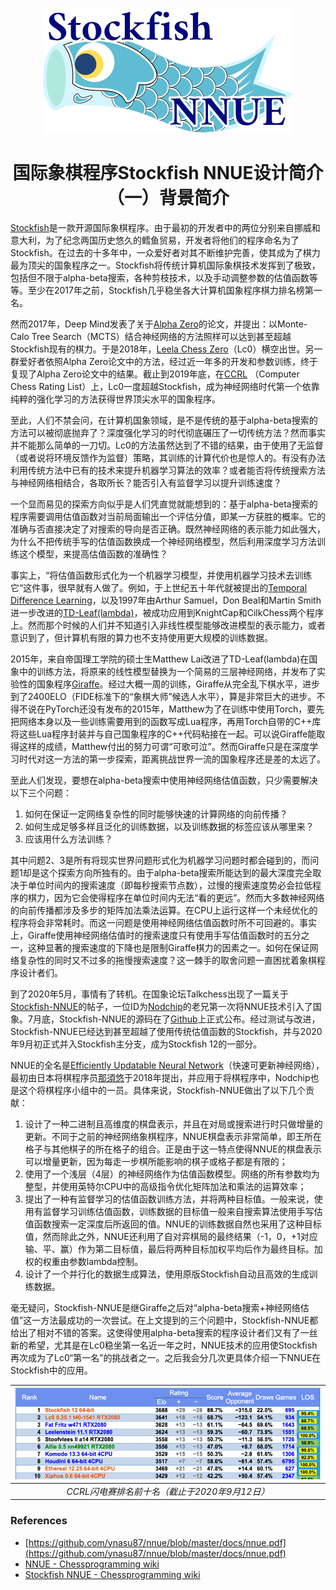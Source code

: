 <p align="center">
  <img src="img/sf-nnue-logo.png">
</p>

<h1 align="center">国际象棋程序Stockfish NNUE设计简介（一）背景简介</h1>


[Stockfish](https://stockfishchess.org/ )是一款开源国际象棋程序。由于最初的开发者中的两位分别来自挪威和意大利，为了纪念两国历史悠久的鳕鱼贸易，开发者将他们的程序命名为了Stockfish。在过去的十多年中，一众爱好者对其不断维护完善，使其成为了棋力最为顶尖的国象程序之一。Stockfish将传统计算机国际象棋技术发挥到了极致，包括但不限于alpha-beta搜索，各种剪枝技术，以及手动调整参数的估值函数等等。至少在2017年之前，Stockfish几乎稳坐各大计算机国象程序棋力排名榜第一名。

然而2017年，Deep Mind发表了关于[Alpha Zero](https://kstatic.googleusercontent.com/files/2f51b2a749a284c2e2dfa13911da965f4855092a179469aedd15fbe4efe8f8cbf9c515ef83ac03a6515fa990e6f85fd827dcd477845e806f23a17845072dc7bd )的论文，并提出：以Monte-Calo Tree Search（MCTS）结合神经网络的方法照样可以达到甚至超越Stockfish现有的棋力。于是2018年，[Leela Chess Zero](https://lczero.org/ )（Lc0）横空出世。另一群爱好者依照Alpha Zero论文中的方法，经过近一年多的开发和参数训练，终于复现了Alpha Zero论文中的结果。截止到2019年底，在[CCRL](https://www.computerchess.org.uk/ccrl/) （Computer Chess Rating List）上，Lc0一度超越Stockfish，成为神经网络时代第一个依靠纯粹的强化学习的方法获得世界顶尖水平的国象程序。

至此，人们不禁会问，在计算机国象领域，是不是传统的基于alpha-beta搜索的方法可以被彻底抛弃了？深度强化学习的时代彻底碾压了一切传统方法？然而事实并不能那么简单的一刀切。Lc0的方法虽然达到了不错的结果，由于使用了无监督（或者说将环境反馈作为监督）策略，其训练的计算代价也是惊人的。有没有办法利用传统方法中已有的技术来提升机器学习算法的效率？或者能否将传统搜索方法与神经网络相结合，各取所长？能否引入有监督学习以提升训练速度？

一个显而易见的探索方向似乎是人们凭直觉就能想到的：基于alpha-beta搜索的程序需要调用估值函数对当前局面输出一个评估分值，即某一方获胜的概率。它的准确与否直接决定了对搜索的导向是否正确。既然神经网络的表示能力如此强大，为什么不把传统手写的估值函数换成一个神经网络模型，然后利用深度学习方法训练这个模型，来提高估值函数的准确性？

事实上，“将估值函数形式化为一个机器学习模型，并使用机器学习技术去训练它“这件事，很早就有人做了。例如，于上世纪五十年代就被提出的[Temporal Difference Learning](https://www.chessprogramming.org/Temporal_Difference_Learning )，以及1997年由Arthur Samuel，Don Beal和Martin Smith进一步改进的[TD-Leaf(lambda)](https://arxiv.org/pdf/cs/9901001.pdf)，被成功应用到KnightCap和CilkChess两个程序上。然而那个时候的人们并不知道引入非线性模型能够改进模型的表示能力，或者意识到了，但计算机有限的算力也不支持使用更大规模的训练数据。

2015年，来自帝国理工学院的硕士生Matthew Lai改进了TD-Leaf(lambda)在国象中的训练方法，将原来的线性模型替换为一个简易的三层神经网络，并发布了实验性的国象程序[Giraffe](https://arxiv.org/pdf/1509.01549v1.pdf )。经过大概一周的训练，Giraffe从完全乱下棋水平，进步到了2400ELO（FIDE标准下的“象棋大师”候选人水平），算是非常巨大的进步。不得不说在PyTorch还没有发布的2015年，Matthew为了在训练中使用Torch，要先把网络本身以及一些训练需要用到的函数写成Lua程序，再用Torch自带的C++库将这些Lua程序封装并与自己国象程序的C++代码粘接在一起。可以说Giraffe能取得这样的成绩，Matthew付出的努力可谓“可歌可泣”。然而Giraffe只是在深度学习时代对这一方法的第一步探索，距离挑战世界一流的国象程序还是差的太远了。

至此人们发现，要想在alpha-beta搜索中使用神经网络估值函数，只少需要解决以下三个问题：

1. 如何在保证一定网络复杂性的同时能够快速的计算网络的向前传播？
2. 如何生成足够多样且泛化的训练数据，以及训练数据的标签应该从哪里来？
3. 应该用什么方法训练？

其中问题2、3是所有将现实世界问题形式化为机器学习问题时都会碰到的，而问题1却是这个探索方向所独有的。由于alpha-beta搜索所能达到的最大深度完全取决于单位时间内的搜索速度（即每秒搜索节点数），过慢的搜索速度势必会拉低程序的棋力，因为它会使得程序在单位时间内无法“看的更远”。然而大多数神经网络的向前传播都涉及多步的矩阵加法乘法运算。在CPU上运行这样一个未经优化的程序将会非常耗时。而这一问题是使用神经网络估值函数时所不可回避的。事实上，Giraffe使用神经网络估值时的搜索速度只有使用手写估值函数时的五分之一，这种显著的搜索速度的下降也是限制Giraffe棋力的因素之一。如何在保证网络复杂性的同时又不过多的拖慢搜索速度？这一棘手的取舍问题一直困扰着象棋程序设计者们。

到了2020年5月，事情有了转机。在国象论坛Talkchess出现了一篇关于[Stockfish-NNUE](https://www.chessprogramming.org/Stockfish_NNUE )的帖子，一位ID为[Nodchip](https://www.chessprogramming.org/Hisayori_Noda )的老兄第一次将NNUE技术引入了国象。7月底，Stockfish-NNUE的源码在了[Github](https://github.com/joergoster/Stockfish-NNUE )上正式公布。经过测试与改进，Stockfish-NNUE已经达到甚至超越了使用传统估值函数的Stockfish，并与2020年9月初正式并入Stockfish主分支，成为Stockfish 12的一部分。

NNUE的全名是[Efficiently Updatable Neural Network](https://github.com/ynasu87/nnue/blob/master/docs/nnue.pdf )（快速可更新神经网络），最初由日本将棋程序员[那須悠](https://github.com/ynasu87/nnue/blob/master/docs/nnue.pdf )于2018年提出，并应用于将棋程序中，Nodchip也是这个将棋程序小组中的一员。具体来说，Stockfish-NNUE做出了以下几个贡献：

1. 设计了一种二进制且高维度的棋盘表示，并且在对局或搜索进行时只做增量的更新。不同于之前的神经网络象棋程序，NNUE棋盘表示非常简单，即王所在格子与其他棋子的所在格子的组合。正是由于这一特点使得NNUE的棋盘表示可以增量更新，因为每走一步棋所能影响的棋子或格子都是有限的；
2. 使用了一个浅层（4层）的神经网络作为估值函数模型。网络的所有参数均为整型，并使用英特尔CPU中的高级指令优化矩阵加法和乘法的运算效率；
3. 提出了一种有监督学习的估值函数训练方法，并将两种目标值。一般来说，使用有监督学习训练估值函数，训练数据的目标值一般来自搜索算法使用手写估值函数搜索一定深度后所返回的值。NNUE的训练数据自然也采用了这种目标值，然而除此之外，NNUE还利用了自对弈棋局的最终结果（-1，0，+1对应输、平、赢）作为第二目标值，最后将两种目标加权平均后作为最终目标。加权的权重由参数lambda控制。
4. 设计了一个并行化的数据生成算法，使用原版Stockfish自动且高效的生成训练数据。

毫无疑问，Stockfish-NNUE是继Giraffe之后对“alpha-beta搜索+神经网络估值”这一方法最成功的一次尝试。在上文提到的三个问题中，Stockfish-NNUE都给出了相对不错的答案。这使得使用alpha-beta搜索的程序设计者们又有了一丝新的希望，尤其是在Lc0稳坐第一名近一年之时，NNUE技术的应用使Stockfish再次成为了Lc0“第一名”的挑战者之一。之后我会分几次更具体介绍一下NNUE在Stockfish中的应用。

<!--
<p align="center">
  <img alt="p1-1" src="p1-1.png" width="300">
  <br> <em> CCRL闪电赛排名前十名（截止于2020年9月12日）</em>
</p>

![title](./img/p1-1.png)
<br> <em> CCRL闪电赛排名前十名（截止于2020年9月12日）</em>
-->

| ![title](./img/p1-1.png) |
| :---:       |
| <em>CCRL闪电赛排名前十名（截止于2020年9月12日）</em> |


### References

* [https://github.com/ynasu87/nnue/blob/master/docs/nnue.pdf](https://github.com/ynasu87/nnue/blob/master/docs/nnue.pdf)
* [NNUE - Chessprogramming wiki](https://www.chessprogramming.org/NNUE)
* [Stockfish NNUE - Chessprogramming wiki](https://www.chessprogramming.org/Stockfish_NNUE)